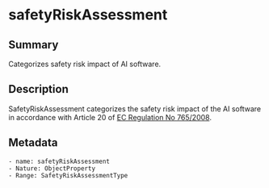 <!-- Automatically generated by spec-parser v2.0.0 on 2023-12-25T20:28:21.783513+00:00 -->
<!-- SPDX-License-Identifier: Community-Spec-1.0 -->

# safetyRiskAssessment

## Summary

Categorizes safety risk impact of AI software.


## Description

SafetyRiskAssessment categorizes the safety risk impact of the AI software
in accordance with Article 20 of [EC Regulation No 765/2008](https://ec.europa.eu/docsroom/documents/17107/attachments/1/translations/en/renditions/pdf).


## Metadata

    - name: safetyRiskAssessment
    - Nature: ObjectProperty
    - Range: SafetyRiskAssessmentType




